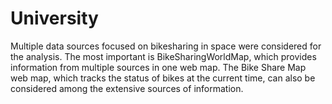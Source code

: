 # University
Multiple data sources focused on bikesharing in space were considered for the analysis. The most important is BikeSharingWorldMap, which provides information from multiple sources in one web map. The Bike Share Map web map, which tracks the status of bikes at the current time, can also be considered among the extensive sources of information.
